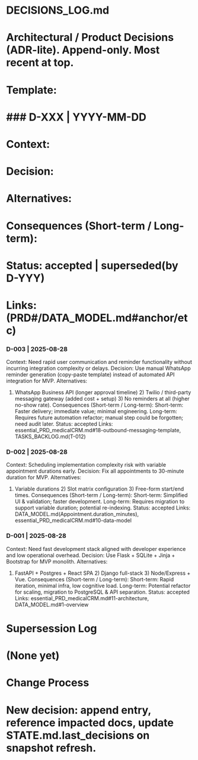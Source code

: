 # DECISIONS_LOG.md
# Architectural / Product Decisions (ADR-lite). Append-only. Most recent at top.
# Template:
# ### D-XXX | YYYY-MM-DD
# Context:
# Decision:
# Alternatives:
# Consequences (Short-term / Long-term):
# Status: accepted | superseded(by D-YYY)
# Links: (PRD#/DATA_MODEL.md#anchor/etc)

### D-003 | 2025-08-28
Context:
Need rapid user communication and reminder functionality without incurring integration complexity or delays.
Decision:
Use manual WhatsApp reminder generation (copy-paste template) instead of automated API integration for MVP.
Alternatives:
1) WhatsApp Business API (longer approval timeline) 2) Twilio / third-party messaging gateway (added cost + setup) 3) No reminders at all (higher no-show rate).
Consequences (Short-term / Long-term):
Short-term: Faster delivery; immediate value; minimal engineering. Long-term: Requires future automation refactor; manual step could be forgotten; need audit later.
Status: accepted
Links: essential_PRD_medicalCRM.md#18-outbound-messaging-template, TASKS_BACKLOG.md(T-012)

### D-002 | 2025-08-28
Context:
Scheduling implementation complexity risk with variable appointment durations early.
Decision:
Fix all appointments to 30-minute duration for MVP.
Alternatives:
1) Variable durations 2) Slot matrix configuration 3) Free-form start/end times.
Consequences (Short-term / Long-term):
Short-term: Simplified UI & validation; faster development. Long-term: Requires migration to support variable duration; potential re-indexing.
Status: accepted
Links: DATA_MODEL.md(Appointment.duration_minutes), essential_PRD_medicalCRM.md#10-data-model

### D-001 | 2025-08-28
Context:
Need fast development stack aligned with developer experience and low operational overhead.
Decision:
Use Flask + SQLite + Jinja + Bootstrap for MVP monolith.
Alternatives:
1) FastAPI + Postgres + React SPA 2) Django full-stack 3) Node/Express + Vue.
Consequences (Short-term / Long-term):
Short-term: Rapid iteration, minimal infra, low cognitive load. Long-term: Potential refactor for scaling, migration to PostgreSQL & API separation.
Status: accepted
Links: essential_PRD_medicalCRM.md#11-architecture, DATA_MODEL.md#1-overview

# Supersession Log
# (None yet)

# Change Process
# New decision: append entry, reference impacted docs, update STATE.md.last_decisions on snapshot refresh.
